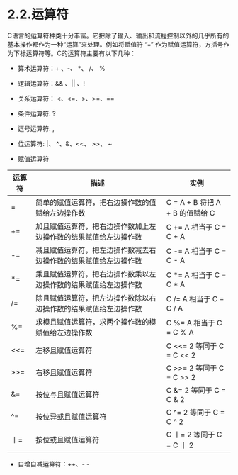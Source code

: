 <crumbs config-path="zh/study/study-c/_config.js"/>

# 2.2.运算符

C语言的运算符种类十分丰富。它把除了输入、输出和流程控制以外的几乎所有的基本操作都作为一种“运算”来处理。例如将赋值符
“`=`” 作为赋值运算符，方括号作为下标运算符等。C的运算符主要有以下几种：

- 算术运算符：+ 、-、 *、 /、 %

- 逻辑运算符：&& 、|| 、!

- 关系运算符： <、<=、>、>=、==

- 条件运算符: ?

- 逗号运算符: ,

- 位运算符: |、 ^、&、<<、 >>、 ~

- 赋值运算符

|运算符	|描述	|实例|
| ---- | ---- | ---- |
|=	|简单的赋值运算符，把右边操作数的值赋给左边操作数	|C = A + B 将把 A + B 的值赋给 C|
|+=	|加且赋值运算符，把右边操作数加上左边操作数的结果赋值给左边操作数	|C += A 相当于 C = C + A|
|-=	|减且赋值运算符，把左边操作数减去右边操作数的结果赋值给左边操作数	|C -= A 相当于 C = C - A|
|*=	|乘且赋值运算符，把右边操作数乘以左边操作数的结果赋值给左边操作数	|C *= A 相当于 C = C * A|
|/=	|除且赋值运算符，把左边操作数除以右边操作数的结果赋值给左边操作数	|C /= A 相当于 C = C / A|
|%=	|求模且赋值运算符，求两个操作数的模赋值给左边操作数	|C %= A 相当于 C = C % A|
|<<=|	左移且赋值运算符	|C <<= 2 等同于 C = C << 2|
|>>=|	右移且赋值运算符	|C >>= 2 等同于 C = C >> 2|
|&=	|按位与且赋值运算符|	C &= 2 等同于 C = C & 2|
|^=	|按位异或且赋值运算符	|C ^= 2 等同于 C = C ^ 2|
| 丨=	|按位或且赋值运算符	|C 丨= 2 等同于 C = C 丨 2|


- 自增自减运算符：++、- -
